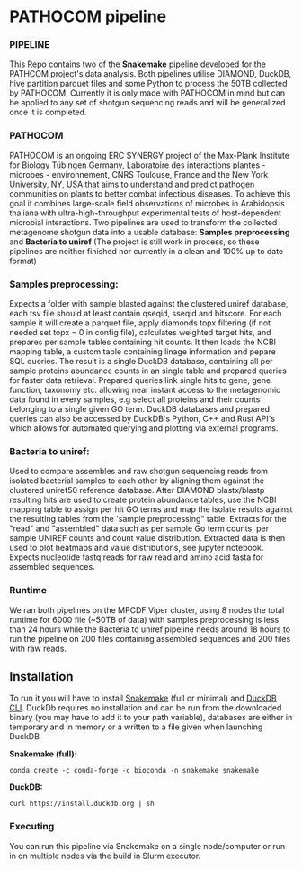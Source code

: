 # PATHOCOM pipeline

### PIPELINE
This Repo contains two of the **Snakemake** pipeline developed for the PATHCOM project's data analysis.
Both pipelines utilise DIAMOND, DuckDB, hive partition parquet files and some Python to process the 50TB collected by PATHOCOM.
Currently it is only made with PATHOCOM in mind but can be applied to any set of shotgun sequencing reads and will be generalized once it is completed.

### PATHOCOM
PATHOCOM is an ongoing ERC SYNERGY project of the Max-Plank Institute for Biology Tübingen Germany,  Laboratoire des interactions plantes - microbes - environnement, CNRS Toulouse, France and the New York University, NY, USA that aims to understand and predict pathogen communities on plants to better combat infectious diseases.
To achieve this goal it combines large-scale field observations of microbes in Arabidopsis thaliana with ultra-high-throughput experimental tests of host-dependent microbial interactions.
Two pipelines are used to transform the collected metagenome shotgun data into a usable database: **Samples preprocessing** and **Bacteria to uniref** 
(The project is still work in process, so these pipelines are neither finished nor currently in a clean and 100% up to date format) 

### Samples preprocessing:

Expects a folder with sample blasted against the clustered uniref database, each tsv file should at least contain qseqid, sseqid and bitscore.
For each sample it will create a parquet file, apply diamonds topx filtering (if not needed set topx = 0 in config file), calculates weighted target hits, and prepares per sample tables containing hit counts.
It then loads the NCBI mapping table, a custom table containing linage information and pepare SQL queries.
The result is a single DuckDB database, containing all per sample proteins abundance counts in an single table and prepared queries for faster data retrieval.
Prepared queries link single hits to gene, gene function, taxonomy etc. allowing near instant access to the metagenomic data found in every samples,  e.g select all proteins and their counts belonging to a single given GO term.
DuckDB databases and prepared queries can also be accessed by DuckDB's Python, C++ and Rust API's which allows for automated querying and plotting via external programs.  

### Bacteria to uniref: 

Used to compare assembles and raw shotgun sequencing reads from isolated bacterial samples to each other by aligning them against the clustered uniref50 reference database.
After DIAMOND blastx/blastp resulting hits are used to create protein abundance tables, use the NCBI mapping table to assign per hit GO terms and map the isolate results against the resulting tables from the 'sample preprocessing" table.
Extracts for the "read" and "assembled" data such as per sample Go term counts, per sample UNIREF counts and count value distribution.
Extracted data is then used to plot heatmaps and value distributions, see jupyter notebook.
Expects nucleotide fastq reads for raw read and amino acid fasta for assembled sequences. 

### Runtime
We ran both pipelines on the MPCDF Viper cluster, using 8 nodes the total runtime for 6000 file (~50TB of data) with samples preprocessing is less than 24 hours while the Bacteria to uniref pipeline needs around 18 hours to run the pipeline on 200 files containing assembled sequences and 200 files with raw reads.

## Installation
To run it you will have to install [Snakemake](https://snakemake.readthedocs.io/en/stable/getting_started/installation.html) (full or minimal) and [DuckDB CLI](https://duckdb.org/docs/installation/?version=stable&environment=cli&platform=linux&download_method=direct&architecture=x86_64). DuckDb requires no installation and can be run from the downloaded binary (you may have to add it to your path variable), databases are either in temporary and in memory or a written to a file given when launching DuckDB

**Snakemake (full):**

`conda create -c conda-forge -c bioconda -n snakemake snakemake`

**DuckDB:**

`curl https://install.duckdb.org | sh`

### Executing
You can run this pipeline via Snakemake on a single node/computer or run in on multiple nodes via the build in Slurm executor.

